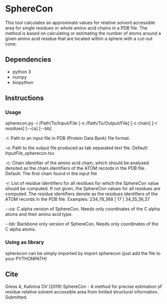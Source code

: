 # SphereCon
This tool calculates an approximate values for relative solvent accessible area for single residues or whole amino acid chains in a PDB file. The method is based on calculating or estimating the number of atoms around a given amino acid residue that are located within a sphere with a cut-out cone. 
## Dependencies
* python 3
* numpy
* biopython
## Instructions
### Usage
spherecon.py -i /Path/To/Input/File [-o /Path/To/Output/File] [-c chain] [-r residues] [--ca] [--bb]

-i:     Path to an input file in PDB (Protein Data Bank) file format.

-o:     Path to the output file produced as tab separated text file.
        Default: *InputFile*_spherecon.tsv

-c:     Chain identifier of the amino acid chain, which should be analysed denoted as the chain identifiers of the ATOM records in the PDB file.
        Default: The first chain found in the input file

-r:     List of residue identifiers for all residues for which the SphereCon value should be computed. If not given, the SphereCon values for all residues are computed.
        The residue identifiers denote as the residues identifiers of the ATOM records in the PDB file.
        Examples: 234,78,368 | 17 | 34,35,36,37

--ca:   C alpha version of SphereCon. Needs only coordinates of the C alpha atoms and their amino acid type.

--bb:   Backbone only version of SphereCon. Needs only coordinates of the C alpha atoms.
### Using as library
spherecon can be simply imported by
import spherecon
(just add the file to your PYTHONPATH)
## Cite
Gress A, Kalinina OV (2019) SphereCon - A method for precise estimation of residue relative solvent accessible area from limited structural information. Submitted.
